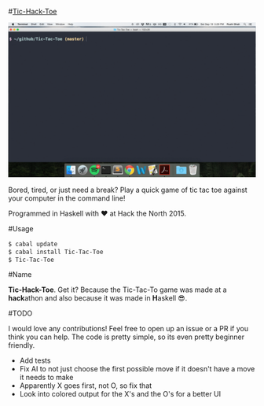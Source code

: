#[Tic-Hack-Toe](https://hackage.haskell.org/package/Tic-Tac-Toe-0.1.0.2)

![Game Gif](screen_shots/game.gif)

Bored, tired, or just need a break? Play a quick game of tic tac toe against your computer in the command line!

Programmed in Haskell with :heart: at Hack the North 2015.

#Usage

	$ cabal update
	$ cabal install Tic-Tac-Toe
	$ Tic-Tac-Toe

#Name

<b>Tic-Hack-Toe</b>. Get it? Because the Tic-Tac-To game was made at a <b>hack</b>athon and also because it was made in <b>H</b>askell :sunglasses:.


#TODO

I would love any contributions! Feel free to open up an issue or a PR if you think you can help. The code is pretty simple, so its even pretty beginner friendly.

 - Add tests
 - Fix AI to not just choose the first possible move if it doesn't have a move it needs to make
 - Apparently X goes first, not O, so fix that
 - Look into colored output for the X's and the O's for a better UI
